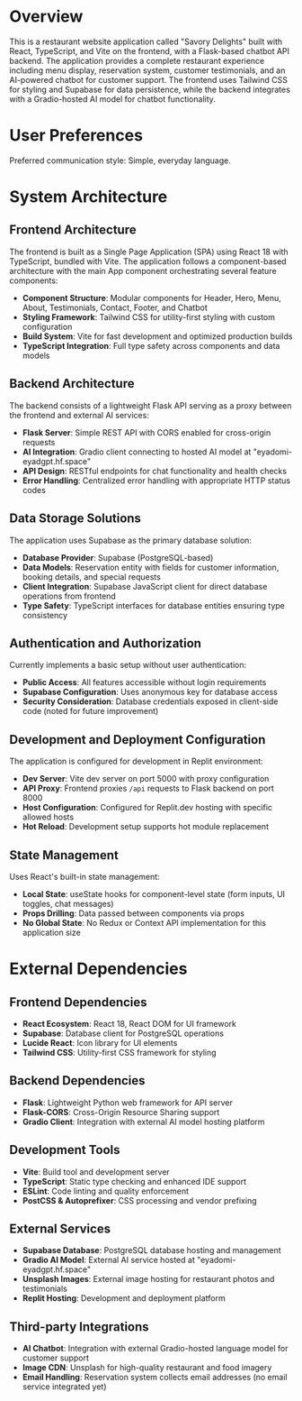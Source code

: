 # Overview

This is a restaurant website application called "Savory Delights" built with React, TypeScript, and Vite on the frontend, with a Flask-based chatbot API backend. The application provides a complete restaurant experience including menu display, reservation system, customer testimonials, and an AI-powered chatbot for customer support. The frontend uses Tailwind CSS for styling and Supabase for data persistence, while the backend integrates with a Gradio-hosted AI model for chatbot functionality.

# User Preferences

Preferred communication style: Simple, everyday language.

# System Architecture

## Frontend Architecture
The frontend is built as a Single Page Application (SPA) using React 18 with TypeScript, bundled with Vite. The application follows a component-based architecture with the main App component orchestrating several feature components:

- **Component Structure**: Modular components for Header, Hero, Menu, About, Testimonials, Contact, Footer, and Chatbot
- **Styling Framework**: Tailwind CSS for utility-first styling with custom configuration
- **Build System**: Vite for fast development and optimized production builds
- **TypeScript Integration**: Full type safety across components and data models

## Backend Architecture
The backend consists of a lightweight Flask API serving as a proxy between the frontend and external AI services:

- **Flask Server**: Simple REST API with CORS enabled for cross-origin requests
- **AI Integration**: Gradio client connecting to hosted AI model at "eyadomi-eyadgpt.hf.space"
- **API Design**: RESTful endpoints for chat functionality and health checks
- **Error Handling**: Centralized error handling with appropriate HTTP status codes

## Data Storage Solutions
The application uses Supabase as the primary database solution:

- **Database Provider**: Supabase (PostgreSQL-based)
- **Data Models**: Reservation entity with fields for customer information, booking details, and special requests
- **Client Integration**: Supabase JavaScript client for direct database operations from frontend
- **Type Safety**: TypeScript interfaces for database entities ensuring type consistency

## Authentication and Authorization
Currently implements a basic setup without user authentication:

- **Public Access**: All features accessible without login requirements
- **Supabase Configuration**: Uses anonymous key for database access
- **Security Consideration**: Database credentials exposed in client-side code (noted for future improvement)

## Development and Deployment Configuration
The application is configured for development in Replit environment:

- **Dev Server**: Vite dev server on port 5000 with proxy configuration
- **API Proxy**: Frontend proxies `/api` requests to Flask backend on port 8000
- **Host Configuration**: Configured for Replit.dev hosting with specific allowed hosts
- **Hot Reload**: Development setup supports hot module replacement

## State Management
Uses React's built-in state management:

- **Local State**: useState hooks for component-level state (form inputs, UI toggles, chat messages)
- **Props Drilling**: Data passed between components via props
- **No Global State**: No Redux or Context API implementation for this application size

# External Dependencies

## Frontend Dependencies
- **React Ecosystem**: React 18, React DOM for UI framework
- **Supabase**: Database client for PostgreSQL operations
- **Lucide React**: Icon library for UI elements
- **Tailwind CSS**: Utility-first CSS framework for styling

## Backend Dependencies
- **Flask**: Lightweight Python web framework for API server
- **Flask-CORS**: Cross-Origin Resource Sharing support
- **Gradio Client**: Integration with external AI model hosting platform

## Development Tools
- **Vite**: Build tool and development server
- **TypeScript**: Static type checking and enhanced IDE support
- **ESLint**: Code linting and quality enforcement
- **PostCSS & Autoprefixer**: CSS processing and vendor prefixing

## External Services
- **Supabase Database**: PostgreSQL database hosting and management
- **Gradio AI Model**: External AI service hosted at "eyadomi-eyadgpt.hf.space"
- **Unsplash Images**: External image hosting for restaurant photos and testimonials
- **Replit Hosting**: Development and deployment platform

## Third-party Integrations
- **AI Chatbot**: Integration with external Gradio-hosted language model for customer support
- **Image CDN**: Unsplash for high-quality restaurant and food imagery
- **Email Handling**: Reservation system collects email addresses (no email service integrated yet)